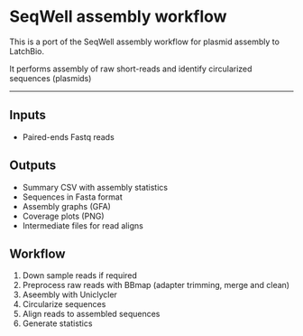 # SeqWell assembly workflow

This is a port of the SeqWell assembly workflow for plasmid assembly to LatchBio.


It performs assembly of raw short-reads and identify circularized sequences (plasmids)

----

## Inputs

- Paired-ends Fastq reads

## Outputs

- Summary CSV with assembly statistics
- Sequences in Fasta format
- Assembly graphs (GFA) 
- Coverage plots (PNG)
- Intermediate files for read aligns

## Workflow

1. Down sample reads if required
2. Preprocess raw reads with BBmap (adapter trimming, merge and clean)
3. Aseembly with Uniclycler
4. Circularize sequences
5. Align reads to assembled sequences
6. Generate statistics
